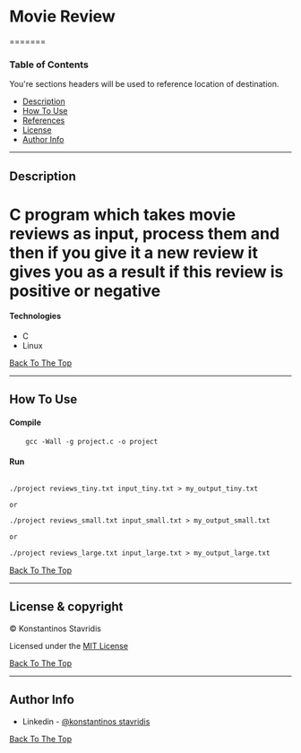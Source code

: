 
# Movie Review
=======


### Table of Contents
You're sections headers will be used to reference location of destination.

- [Description](#description)
- [How To Use](#how-to-use)
- [References](#references)
- [License](#license)
- [Author Info](#author-info)

---

## Description

C program which takes movie reviews as input, process them and then if you give it a new review it gives you as a result if this review is positive or negative
=======

#### Technologies

- C
- Linux

[Back To The Top](#java-database-application-with-gui)

---

## How To Use

#### Compile

```html
    gcc -Wall -g project.c -o project
```


#### Run

```html

./project reviews_tiny.txt input_tiny.txt > my_output_tiny.txt

or

./project reviews_small.txt input_small.txt > my_output_small.txt

or

./project reviews_large.txt input_large.txt > my_output_large.txt
```
[Back To The Top](#java-database-application-with-gui)

---



## License & copyright

© Konstantinos Stavridis

Licensed under the [MIT License](LICENSE)

[Back To The Top](#java-database-application-with-gui)

---

## Author Info
 
- Linkedin - [@konstantinos stavridis](linkedin.com/in/kostas-stavridis-b79a5b16b)


[Back To The Top](#java-database-application-with-gui)

